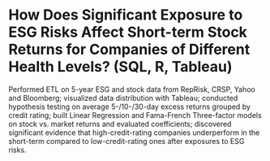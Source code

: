 # How Does Significant Exposure to ESG Risks Affect Short-term Stock Returns for Companies of Different Health Levels? (SQL, R, Tableau)

Performed ETL on 5-year ESG and stock data from RepRisk, CRSP, Yahoo and Bloomberg; visualized data distribution with Tableau; conducted hypothesis testing on average 5-/10-/30-day excess returns grouped by credit rating; built Linear Regression and Fama-French Three-factor models on stock vs. market returns and evaluated coefficients; discovered significant evidence that high-credit-rating companies underperform in the short-term compared to low-credit-rating ones after exposures to ESG risks.
